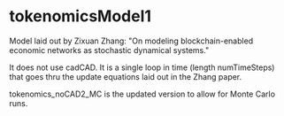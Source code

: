 # tokenomicsModel1
Model laid out by Zixuan Zhang: "On modeling blockchain-enabled economic networks as stochastic dynamical systems."

It does not use cadCAD. It is a single loop in time (length numTimeSteps) that goes thru the update equations laid out in the Zhang paper.

tokenomics_noCAD2_MC is the updated version to allow for Monte Carlo runs.
